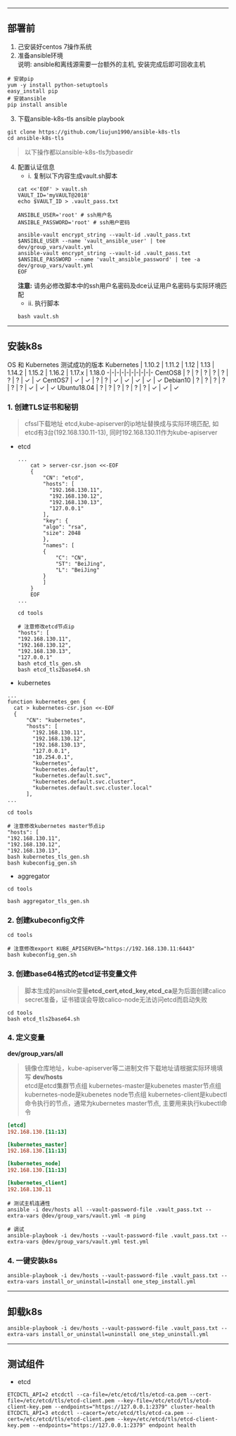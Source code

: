 -------------------------------------------------------------------------------
## 部署前 ##
1. 己安装好centos 7操作系统
2. 准备ansible环境  
说明: ansible和离线源需要一台额外的主机, 安装完成后即可回收主机

``` shell
# 安装pip
yum -y install python-setuptools
easy_install pip
# 安装ansible
pip install ansible
```

3. 下载ansible-k8s-tls ansible playbook
``` shell
git clone https://github.com/liujun1990/ansible-k8s-tls
cd ansible-k8s-tls
```
> 以下操作都以ansible-k8s-tls为basedir

4. 配置认证信息
	- i. 复制以下内容生成vault.sh脚本
	``` shell
	cat <<'EOF' > vault.sh
	VAULT_ID='myVAULT@2018'
	echo $VAULT_ID > .vault_pass.txt

	ANSIBLE_USER='root' # ssh用户名
	ANSIBLE_PASSWORD='root' # ssh用户密码

	ansible-vault encrypt_string --vault-id .vault_pass.txt $ANSIBLE_USER --name 'vault_ansible_user' | tee dev/group_vars/vault.yml
	ansible-vault encrypt_string --vault-id .vault_pass.txt $ANSIBLE_PASSWORD --name 'vault_ansible_password' | tee -a dev/group_vars/vault.yml
	EOF
	```
	**注意:** 请务必修改脚本中的ssh用户名密码及dce认证用户名密码与实际环境匹配
	- ii. 执行脚本
	``` shell
	bash vault.sh
	```
  

-------------------------------------------------------------------------------
## 安装k8s ##
OS 和 Kubernetes 测试成功的版本
Kubernetes | 1.10.2 | 1.11.2 | 1.12 | 1.13 | 1.14.2 | 1.15.2 | 1.16.2 | 1.17.x | 1.18.0 
-|-|-|-|-|-|-|-|-|-
CentOS8 | ? | ? | ? | ? | ? | ? | ? | ✓ | ✓ 
CentOS7 | ✓ | ✓ | ? | ? | ✓ | ✓ | ✓ | ✓ | ✓ 
Debian10 | ? | ? | ? | ? | ? | ? | ✓ | ✓ | ✓ 
Ubuntu18.04 | ? | ? | ? | ? | ? | ? | ✓ | ✓ | ✓ 

### 1. 创建TLS证书和秘钥 ###
> cfssl下载地址
> etcd,kube-apiserver的ip地址替换成与实际环境匹配, 如etcd有3台(192.168.130.11-13), 同时192.168.130.11作为kube-apiserver
 - etcd

   ```shell
   ...
       cat > server-csr.json <<-EOF
       {
           "CN": "etcd",
           "hosts": [
             "192.168.130.11",
             "192.168.130.12",
             "192.168.130.13",
             "127.0.0.1"
           ],
           "key": {
           "algo": "rsa",
           "size": 2048
           },
           "names": [
           {
               "C": "CN",
               "ST": "BeiJing",
               "L": "BeiJing"
           }
           ]
       }
       EOF
   ...
   ```

   ```shell
   cd tools
   
   # 注意修改etcd节点ip 
   "hosts": [
   "192.168.130.11",
   "192.168.130.12",
   "192.168.130.13",
   "127.0.0.1"
   bash etcd_tls_gen.sh
   bash etcd_tls2base64.sh
   ```

   

 - kubernetes

  ```shell
  ...
  function kubernetes_gen {
  	cat > kubernetes-csr.json <<-EOF
  	{
  	    "CN": "kubernetes",
  	    "hosts": [
  	      "192.168.130.11",
  	      "192.168.130.12",
  	      "192.168.130.13",
  	      "127.0.0.1",
  	      "10.254.0.1",
  	      "kubernetes",
  	      "kubernetes.default",
  	      "kubernetes.default.svc",
  	      "kubernetes.default.svc.cluster",
  	      "kubernetes.default.svc.cluster.local"
  	    ],
  ...
  ```

  ```shell
  cd tools
  
  # 注意修改kubernetes master节点ip
  "hosts": [
  "192.168.130.11",
  "192.168.130.12",
  "192.168.130.13",
  bash kubernetes_tls_gen.sh
  bash kubeconfig_gen.sh
  ```


   

 - aggregator
  ```shell
  cd tools
  
  bash aggregator_tls_gen.sh
  ```


### 2. 创建kubeconfig文件 ###
``` shell
cd tools

# 注意修改export KUBE_APISERVER="https://192.168.130.11:6443"
bash kubeconfig_gen.sh
```
### 3. 创建base64格式的etcd证书变量文件 ###
> 脚本生成的ansible变量**etcd_cert,etcd_key,etcd_ca**是为后面创建calico secret准备，证书错误会导致calico-node无法访问etcd而启动失败
``` shell
cd tools
bash etcd_tls2base64.sh
```
### 4. 定义变量 ###
**dev/group_vars/all**    
> 镜像仓库地址，kube-apiserver等二进制文件下载地址请根据实际环境填写
**dev/hosts**  
> etcd是etcd集群节点组
> kubernetes-master是kubenetes master节点组
> kubernetes-node是kubenetes node节点组
> kubernetes-client是kubectl命令执行的节点，通常为kubernetes master节点, 主要用来执行kubectl命令
``` ini
[etcd]
192.168.130.[11:13]

[kubernetes_master]
192.168.130.[11:13]

[kubernetes_node]
192.168.130.[11:13]

[kubernetes_client]
192.168.130.11
```
```
# 测试主机连通性
ansible -i dev/hosts all --vault-password-file .vault_pass.txt --extra-vars @dev/group_vars/vault.yml -m ping

# 调试
ansible-playbook -i dev/hosts --vault-password-file .vault_pass.txt --extra-vars @dev/group_vars/vault.yml test.yml
```
### 4. 一键安装k8s ###
``` shell
ansible-playbook -i dev/hosts --vault-password-file .vault_pass.txt --extra-vars install_or_uninstall=install one_step_install.yml
```



-------------------------------------------------------------------------------
## 卸载k8s ##
``` shell
ansible-playbook -i dev/hosts --vault-password-file .vault_pass.txt --extra-vars install_or_uninstall=uninstall one_step_uninstall.yml
```



-------------------------------------------------------------------------------
## 测试组件 ## 
- etcd
```shell
ETCDCTL_API=2 etcdctl --ca-file=/etc/etcd/tls/etcd-ca.pem --cert-file=/etc/etcd/tls/etcd-client.pem --key-file=/etc/etcd/tls/etcd-client-key.pem --endpoints="https://127.0.0.1:2379" cluster-health
ETCDCTL_API=3 etcdctl --cacert=/etc/etcd/tls/etcd-ca.pem --cert=/etc/etcd/tls/etcd-client.pem --key=/etc/etcd/tls/etcd-client-key.pem --endpoints="https://127.0.0.1:2379" endpoint health
```
